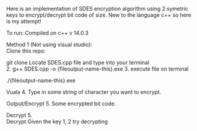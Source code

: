 Here is an implementation of SDES encryption algorithm using 2 symetric keys to encrypt/decrypt bit code of size. New to the language c++ so here is my attempt! <br/>

To run:
Compiled on c++ v 14.0.3 <br/>

Method 1 (Not using visual studio): <br/>
Clone this repo:

git clone
Locate SDES.cpp file and type into your terminal <br/>
2. g++ SDES.cpp -o {fileoutput-name-this}.exe
3. execute file on terminal <br/>

./{fileoutput-name-this}.exe

Vuala 
4. Type in some string of character you want to encrypt.<br/>

Output/Encrypt 
5. Some encrypted bit code.<br/>

Decrypt 5.<br/>
Decrypt Given the key 1, 2 try decrypting <br/>


